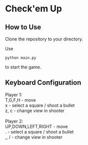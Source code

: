 # Check'em Up

## How to Use
Clone the repository to your directory.

Use
```Python3
python main.py
```
to start the game.

## Keyboard Configuration
Player 1:\
T,G,F,H - move\
x - select a square / shoot a bullet\
z, c - change view in shooter\
\
Player 2:\
UP,DOWN,LEFT,RIGHT - move\
. - select a square / shoot a bullet\
,, / - change view in shooter
